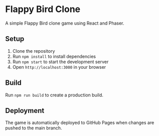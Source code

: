 # Flappy Bird Clone

A simple Flappy Bird clone game using React and Phaser.

## Setup

1. Clone the repository
2. Run `npm install` to install dependencies
3. Run `npm start` to start the development server
4. Open `http://localhost:3000` in your browser

## Build

Run `npm run build` to create a production build.

## Deployment

The game is automatically deployed to GitHub Pages when changes are pushed to the main branch.
